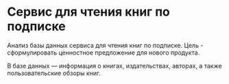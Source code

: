 # Cервис для чтения книг по подписке

Анализ базы данных сервиса для чтения книг по подписке.
Цель - сформулировать ценностное предложение для нового продукта.

В базе данных — информация о книгах, издательствах, авторах, а также пользовательские обзоры книг.
